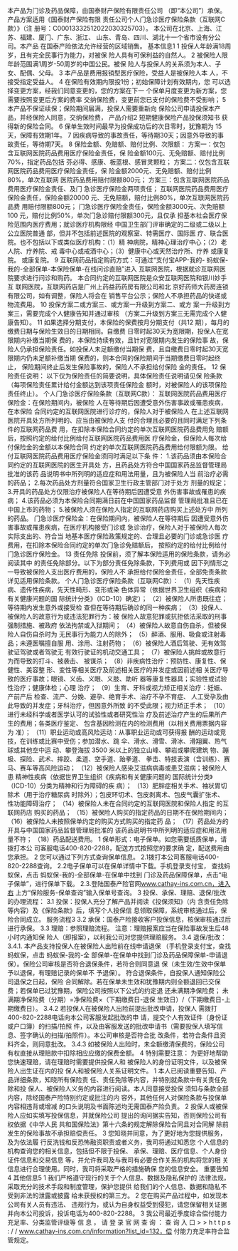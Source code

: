 本产品为⻔诊及药品保障，由国泰财产保险有限责任公司
（即“本公司”）承保。产品⽅案适⽤《国泰财产保险有限
责任公司个⼈⻔急诊医疗保险条款（互联⽹C款）》（注
册号：C00013332512022030325703）。
本公司在北京、上海、江苏、福建、厦⻔、⼴东、浙江、
⼭东、⻘岛、四川、湖北⼗⼀个省市设有分公司。本产品
在国泰产险依法允许经营的区域销售。
基本信息1
1  投保⼈年龄满18周岁，且有完全⺠事⾏为能⼒，对被保
险⼈具有可保利益的⾃然⼈。
2 被保险⼈限年龄范围满1周岁-50周岁的中国公⺠。被保
险⼈与投保⼈的关系须为本⼈、⼦⼥、配偶、⽗⺟。
3 本产品是费⽤报销型医疗保险，受益⼈是被保险⼈本
⼈，不接受指定受益⼈。
4 在保险有效期内限投1份；初始保障计划有效期内，您
可以选择变更⽅案，经我们同意变更的，您的⽅案在下⼀
个保单⽉度变更为新⽅案，您需要按照变更后⽅案的费率
交纳保险费，变更前您已⽀付的保险费不受影响；
5 本产品不保证续保；保险期间届满，投保⼈需要重新向
保险公司申请投保本产品，并经保险⼈同意，交纳保险费，
产品介绍2
短期健康保险产品投保须知书
获得新的保险合同。
6 保单⽣效时间最早为投保成功后的次⽇零时，犹豫期为
15天，保障有效期1年。
7 因疾病导致的事故责任，等待期30天；因意外导致的事
故责任，等待期7天。
8 保险⾦额、免赔额、赔付⽐例、次限额：
⽅案⼀：仅包含互联⽹医院药品费⽤医疗保险⾦责任，保
险⾦额100元、⽆免赔额、赔付⽐例70%，指定药品包括
芬必得、感康、板蓝根、感冒灵颗粒；
⽅案⼆：仅包含互联⽹医院药品费⽤医疗保险⾦责任，保
险⾦额2000元、⽆免赔额、赔付⽐例80%，单次互联⽹
医院药品费⽤赔付限额800元；
⽅案三：包含互联⽹医院药品费⽤医疗保险⾦责任、及⻔
急诊医疗保险⾦两项责任；
互联⽹医院药品费⽤医疗保险⾦责任，保险⾦额20000
元、⽆免赔额，赔付⽐例80%，单次互联⽹医院药品费
⽤赔付限额800元；
⻔急诊医疗保险⾦责任，保险⾦额3000元、次免赔额100
元，赔付⽐例50%，单次⻔急诊赔付限额300元，且仅承
担基本社会医疗保险范围内医疗费⽤；就诊医疗机构限经
中国卫⽣部⻔评审确定的⼆级或⼆级以上公⽴医院普通
部，但并不包括前述医院的观察室、特需医疗、国际医
疗、联合医院。也不包括以下或类似医疗机构：（1）精
神病院，精神⼼理治疗中⼼；（2）⽼⼈院、疗养院、戒
毒中⼼或戒酒中⼼；（3）健康中⼼或天然治疗所、疗养
或康复院。
或康复院。
9 互联⽹药品指定购药⽅式：可通过“⽀付宝APP-我的-
蚂蚁保-我的-全部保单-本保险保单-在线问诊直赔”进⼊
互联⽹医院，根据就诊互联⽹医院要求进⾏问诊和购药。
本合同约定的互联⽹医院是众安互联⽹医院和银川妙⼿互
联⽹医院，互联⽹药店是⼴州上药益药药房有限公司和北
京好药师⼤药房连锁有限公司，如有调整，保险⼈将会在
销售平台公示；保险⼈不承担药品的快递或物流费⽤。
10 投保⽅案⼆或⽅案三、或⽅案⼀升级到⽅案⼆、或⽅
案⼀升级到⽅案三，需要完成个⼈健康告知并通过审核
（⽅案⼆升级到⽅案三⽆需完成个⼈健康告知）。
11 如果选择分期⽀付，本保险的保费按⽉分期⽀付（共12
期），每⽉的缴费⽇期与保险⽣效⽇的⽇期相同。⾃缴费
⽇零时起30天为宽限期，投保⼈在宽限期内补缴当期保
费的，本保险持续有效，且针对宽限期内发⽣的保险事
故，保险⼈仍承担保险责任。如投保⼈未⾜额缴付当期保
费，且⾃缴费⽇零时起30天宽限期内仍未⾜额补缴当期
保费的，则本合同的保险期间于当期缴费⽇零时起终⽌，
保险期间终⽌后发⽣保险事故的，保险⼈不承担给付保险
⾦的责任。
12 保险责任说明：
以下仅为保险责任的简要说明，具体保险责任说明请⻅保
险条款（每项保险责任累计给付⾦额达到该项责任保险⾦
额时，对被保险⼈的该项保险责任终⽌）。
个⼈⻔急诊医疗保险条款（互联⽹C款）：
互联⽹医院药品费⽤医疗保险⾦：在保险期间内，被保险
⼈在等待期后因遭受意外伤害事故或罹患疾病，在本保险
合同约定的互联⽹医院进⾏诊疗的，保险⼈对于被保险⼈
在上述互联⽹医院开具处⽅所列明的、应当由被保险⼈⽀
付的合理且必要的且同时满⾜下列条件的互联⽹药品费
⽤，在扣除本保险合同约定的单次互联⽹医院药品费⽤免
赔额后，按照约定的给付⽐例给付互联⽹医院药品费⽤医
疗保险⾦，但保险⼈每次给付保险⾦的⾦额以本保险合同
约定的单次互联⽹医院药品费⽤给付限额为限。
给付互联⽹医院药品费⽤医疗保险⾦须同时满⾜以下条
件：
1.该药品须由本保险合同约定的互联⽹医院的医⽣开具处
⽅，且药品处⽅符合中国国家药品监督管理局批准的该药
品说明书中所列明的适应症和⽤法⽤量，且为被保险⼈当
前治疗必需的药品；
2.每次药品处⽅剂量符合国家卫⽣⾏政主管部⻔对于处⽅
剂量的规定；
3.开具的药品处⽅仅限治疗被保险⼈在等待期后因遭受意
外伤害事故或罹患的疾病；
4.该药品必须为本保险合同期满⽇前在中国国家药品监督
管理局批准且已在中国上市的药物；
5.被保险⼈须在保险⼈指定的互联⽹药店购买上述处⽅中
所列的药品。
⻔急诊医疗保险⾦：在保险期间内，被保险⼈在等待期后
因遭受意外伤害事故或罹患疾病，在医疗机构接受⻔诊或
急诊治疗，保险⼈对于被保险⼈每次实际⽀出的、符合当
地基本医疗保险政策规定的、合理且必要的⻔诊或急诊医
疗费⽤，在扣除本保险合同约定的单次⻔急诊免赔额后，
按照约定的给付⽐例给付⻔急诊医疗保险⾦。
13 责任免除
投保前，须了解本保险适⽤的保险条款，请务必阅读其中
的责任免除部分。以下为部分责任免除条款，下列费⽤或
因下列情形之⼀导致被保险⼈⽀出医疗费⽤的，保险⼈不
承担给付保险⾦责任，全部免责条款详⻅适⽤保险条款。
个⼈⻔急诊医疗保险条款（互联⽹C款）：
（1）先天性疾病、遗传性疾病，先天性畸形、变形或染
⾊体异常（依据世界卫⽣组织《疾病和有关健康问题的国
际统计分类》（ICD-10）确定）；
（2）被保险⼈所患既往症；等待期内发⽣意外或接受检
查但在等待期后确诊的同⼀种疾病；
（3）投保⼈、被保险⼈的故意⾏为或违法犯罪⾏为：被
保险⼈故意犯罪或抗拒依法采取的刑事强制措施、被政府
依法拘禁或⼊狱期间；
（4）被保险⼈故意⾃伤⾃杀，但被保险⼈⾃伤⾃杀时为
⽆⺠事⾏为能⼒⼈的除外；
（5）醉酒、服⽤、吸⻝或注射毒品；未遵医嘱擅⾃服
⽤、涂⽤、注射药物；
（6）被保险⼈酒后驾驶、⽆有效驾驶证驾驶或者驾驶⽆
有效⾏驶证的机动交通⼯具；
（7）被保险⼈挑衅或故意⾏为⽽导致的打⽃、被袭击、
被谋杀；
（8）⾮疾病性治疗：预防性、康复性、保健性、美容整
形、变性等相关医疗及前述相关医疗的并发症或因前述相
关医疗导致的医疗事故；眼镜、义⻮、义眼、义肢、助听
器等康复性器具；实验性或试验性治疗；健康体检；⼼理
治疗；
（9）⽣育、⽛科或视⼒矫正相关治疗：妊娠、产前产后
检查、流产、分娩、避孕、绝育⼿术、治疗不孕不育症、
⼈⼯受孕及由此导致的并发症；⽛科治疗，但因意外所致
的不受此限；视⼒矫正⼿术；
（10）进⾏未经科学或者医学认可的试验性或者研究性治
疗及前述治疗产⽣的后果所产⽣的费⽤；各类医疗鉴定、
包含基因检测在内的检测费⽤（以相关费⽤票据内容为
准）； 
（11）职业运动或⾼⻛险运动：从事职业运动或可获得报
酬的运动或竞技，在训练或⽐赛中受伤；参加潜⽔、跳
伞、滑⽔、滑雪、滑冰、滑翔翼、热⽓球或其他空中运
动、攀登海拔 3500 ⽶以上的独⽴⼭峰、攀岩或攀爬建筑
物、蹦极、探险、武术、摔跤、柔道、空⼿道、跆拳道、
拳击、特技表演（含训练）、赛⻢、赛⻋等⾼⻛险运动；
（12）被保险⼈感染艾滋病病毒或患艾滋病；被保险⼈患
精神性疾病（依据世界卫⽣组织《疾病和有关健康问题的
国际统计分类》（ICD-10）分类为精神和⾏为障碍的疾
病）；
（13）肥胖症相关⼿术、袖状胃切除术（⽤于治疗糖尿病
时除外）；包⽪环切术、包⽪剥离术、包⽪⽓囊扩张术、
性功能障碍治疗；
（14）被保险⼈未在合同约定的互联⽹医院和保险⼈指定
的互联⽹药店 购买的药品；
（15）被保险⼈购买的指定药品的⽇期不在保险期间内；
（16）被保险⼈未按照保单约定的购买⽅式购买的指定药
品；
（17）药品处⽅的开具与中国国家药品监督管理局批准的
该药品说明书中所列明的适应症和⽤法⽤量不符；
（18）药品配送费⽤。
1 保单形式：电⼦保单。如您需要纸质保单，请拨打本公
司客服电话400-820-2288，配送⽅式按照您的要求确
定，配送费⽤由您承担。
2 您可以通过下列⽅式查询保单信息。
2.1拨打本公司客服电话400-820-2288查询。
2.2电⼦保单可以在保单详情中下载。⼿机登录⽀付宝，
查找蚂蚁保，点击 蚂蚁保-我的-全部保单-在保单中找到
⻔诊及药品保障保单，点击“电⼦保单”，进⾏保单下载。
2.3.登陆国泰产险官⽹www.cathay-ins.com.cn，进⼊右
上⽅“保险服务-保单查询”输⼊保单号查询。
3 投保、承保、理赔、退保/批改的办理流程：
3.1 投保：投保⼈充分了解产品并阅读《投保须知》（内
含责任免除等内容）及《保险条款》后，填写个⼈投保信
息领取保障，系统审核通过后，保险合同成⽴。
服务流程3
3.2 承保：国泰产险接收客户投保信息，核保审核通过后
进⾏承保。
3.3 理赔：参照理赔流程。
注意：理赔报案应当在保险事故发⽣后48⼩时内通知保
险⼈（即报案），以利我公司对您提供理赔服务。
3.4 退保/批改：
3.4.1. 本产品⽀持投保⼈在被保险⼈出险前在线申请退保
（⼿机登录⽀付宝，查找蚂蚁保，点击 蚂蚁保-我的-全
部保单-在保单中找到⻔诊及药品保障保单-申请退
保）。保险公司审核是否符合退保条件，若符合则同意退
保（未⽣效/⽣效中保单予以退保，有理赔记录的保单不
予退保）。
符合退保条件，⾃投保⼈通知保险公司退保之⽇起，保险
合同解除。若在保单未⽣效和犹豫期内则全额退回已交保
费；若保单已过犹豫期，保险公司按照以下公式的约定退
还未满期净保险费；
未满期净保险费（分期）=净保险费×（下期缴费⽇-退保
⽣效⽇）/（下期缴费⽇-上期缴费⽇）。
3.4.2 若投保⼈在被保险⼈出险前提出批改申请，投保⼈
需拨打400-820-2288电话向本公司客服发起批改的申
请，提交个⼈有效证件（身份证或户⼝簿）的扫描/拍照
件，以及由客服发送的批改申请书（需要投保⼈填写信
息、签字确认的扫描/拍照件）。本公司审核是否符合批
改条件，若符合条件且资料⻬全，则同意批改。
3.4.3 如被保险⼈出险时，未全额缴清保费的，保险公司
有权直接从理赔款中扣除相应应缴的保费⾦额。
4  特别需要注意：
为更好地帮助您快速理赔，请在理赔时需要提供投保⼈和
被保险⼈的身份证明⽂件，以及被保险⼈出⽣证在内的投
保⼈和被保险⼈关系证明⽂件。
1 本⼈已阅读重要告知、产品详细条款，知晓所有保险责
任、责任免除等内容，并特别就条款中有关责任免除和投
保⼈、被保险⼈义务的内容进⾏阅读。本⼈同意接受投保
须知与条款全部内容，除经国泰产险特别约定或批注的内
容外，其他任何⼈对保险条款与投保单内容相违背或增减
的⼝头说明及书⾯陈述均⽆需国泰产险负责。
2 投保⼈或被保险⼈应如实填写投保信息，并就保险公司
提出的询问据实告知，否则保险公司有权依据《中华⼈⺠
共和国保险法》第⼗六条的规定解除保险合同且对合同解
除前发⽣的保险事故不承担赔偿责任。
3 您知晓并同意，为了更好地为您提供服务，及为依法履
⾏反洗钱和反恐怖融资职责或者义务，我司将通过知悉您
个⼈信息的机构查询您的相关信息，包括但不限于投保、
承保、理赔、医疗信息、个⼈身份证件信息和交易信息
等，并允许我司及与我司有必要合作关系的机构将您的相
关信息进⾏合理使⽤。同时，我司将采取严格的措施确保
您的信息安全。
重要告知4
其他信息5
1 我们严格遵守现⾏的关于个⼈信息、数据及隐私保护的
法律法规，采取充分的技术⼿段和制度管理，保护您提供
给我们的个⼈信息、数据和隐私不受到⾮法的泄露或披露
给未获授权的第三⽅。
2 您在购买产品过程中，如发现本公司有关⼈员有违法、
违规⾏为，或认为⾃身权益受到侵犯，请您保留相关证据
并向本公司投诉，投诉电话为400-820-2288。
3 我公司最近季度综合偿付能⼒充⾜率、分类监管评级等
信 息 ， 请 登 录 官 ⽹ 查 询 ： 查 询 ⼊ ⼝ > > h t t p s : / /
www.cathay-ins.com.cn/information?list_id=132，偿
付能⼒充⾜率符合监管规定。

